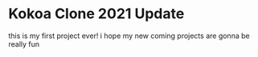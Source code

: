 # Kokoa Clone 2021 Update

this is my first project ever!
i hope my new coming projects are gonna be really fun
